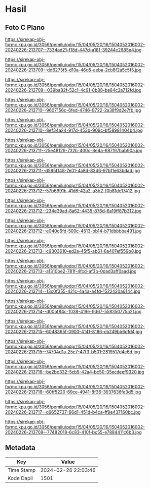 # Hasil

## Foto C Plano

https://sirekap-obj-formc.kpu.go.id/3056/pemilu/pdpr/15/04/05/20/16/1504052016002-20240226-213707--7334ad21-f18d-447d-a181-39244c2685e4.jpg

https://sirekap-obj-formc.kpu.go.id/3056/pemilu/pdpr/15/04/05/20/16/1504052016002-20240226-213709--dd6273f5-d10a-46d5-aeba-2cb8f2a5c5f5.jpg

https://sirekap-obj-formc.kpu.go.id/3056/pemilu/pdpr/15/04/05/20/16/1504052016002-20240226-213709--039ba82f-52c1-4c61-8b88-be84c2a712fd.jpg

https://sirekap-obj-formc.kpu.go.id/3056/pemilu/pdpr/15/04/05/20/16/1504052016002-20240226-213710--9607156c-6fed-4746-8722-2a38f9d2e7fb.jpg

https://sirekap-obj-formc.kpu.go.id/3056/pemilu/pdpr/15/04/05/20/16/1504052016002-20240226-213710--8ef34a24-917d-453b-909c-bf58981404b4.jpg

https://sirekap-obj-formc.kpu.go.id/3056/pemilu/pdpr/15/04/05/20/16/1504052016002-20240226-213711--25e48129-732b-400c-8e4a-687f97bab90a.jpg

https://sirekap-obj-formc.kpu.go.id/3056/pemilu/pdpr/15/04/05/20/16/1504052016002-20240226-213711--d585f148-7e01-4a8d-83d6-97b11e63bdad.jpg

https://sirekap-obj-formc.kpu.go.id/3056/pemilu/pdpr/15/04/05/20/16/1504052016002-20240226-213712--57b6991b-41d6-42a2-a3b2-f0b81dc17412.jpg

https://sirekap-obj-formc.kpu.go.id/3056/pemilu/pdpr/15/04/05/20/16/1504052016002-20240226-213712--234e39ad-8a62-4435-876d-6a19ff87b312.jpg

https://sirekap-obj-formc.kpu.go.id/3056/pemilu/pdpr/15/04/05/20/16/1504052016002-20240226-213712--e040c6fd-500c-4513-bb14-b71dbbbba491.jpg

https://sirekap-obj-formc.kpu.go.id/3056/pemilu/pdpr/15/04/05/20/16/1504052016002-20240226-213713--c9303610-ed2a-45f5-ab61-6a407ef559b8.jpg

https://sirekap-obj-formc.kpu.go.id/3056/pemilu/pdpr/15/04/05/20/16/1504052016002-20240226-213713--a1310be2-781f-4fcd-af3b-0dad3aff0aad.jpg

https://sirekap-obj-formc.kpu.go.id/3056/pemilu/pdpr/15/04/05/20/16/1504052016002-20240226-213714--13c0f355-421c-4a4a-a4fd-1522420a6144.jpg

https://sirekap-obj-formc.kpu.go.id/3056/pemilu/pdpr/15/04/05/20/16/1504052016002-20240226-213714--d00af84c-1038-419e-9d67-558350775a2f.jpg

https://sirekap-obj-formc.kpu.go.id/3056/pemilu/pdpr/15/04/05/20/16/1504052016002-20240226-213715--6048395f-0900-4141-8186-cb249bb6dfd4.jpg

https://sirekap-obj-formc.kpu.go.id/3056/pemilu/pdpr/15/04/05/20/16/1504052016002-20240226-213715--74704d1a-25e7-47f3-b501-2819517d4c6d.jpg

https://sirekap-obj-formc.kpu.go.id/3056/pemilu/pdpr/15/04/05/20/16/1504052016002-20240226-213716--be2bc332-5cb5-42a4-bc50-05ecdeef9320.jpg

https://sirekap-obj-formc.kpu.go.id/3056/pemilu/pdpr/15/04/05/20/16/1504052016002-20240226-213716--60ff5220-69ce-4941-8f36-3937636fe3d5.jpg

https://sirekap-obj-formc.kpu.go.id/3056/pemilu/pdpr/15/04/05/20/16/1504052016002-20240226-213717--d9652737-96d1-451d-b4ca-ff9e437160bc.jpg

https://sirekap-obj-formc.kpu.go.id/3056/pemilu/pdpr/15/04/05/20/16/1504052016002-20240226-213708--77482018-6c83-410f-bc55-e7884411c6b3.jpg


## Metadata

| Key        | Value               |
| ---------- | ------------------- |
| Time Stamp | 2024-02-26 22:03:46 |
| Kode Dapil | 1501                |



